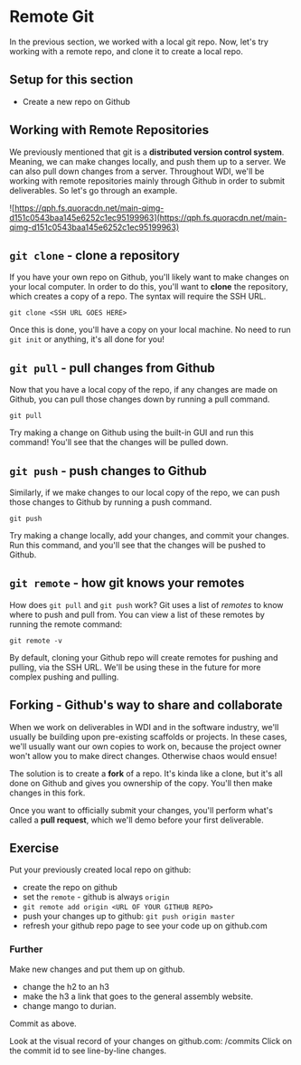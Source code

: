 # Remote Git

In the previous section, we worked with a local git repo. Now, let's try working with a remote repo, and clone it to create a local repo.

## Setup for this section

* Create a new repo on Github

## Working with Remote Repositories

We previously mentioned that git is a **distributed version control system**. Meaning, we can make changes locally, and push them up to a server. We can also pull down changes from a server. Throughout WDI, we'll be working with remote repositories mainly through Github in order to submit deliverables. So let's go through an example.

![https://qph.fs.quoracdn.net/main-qimg-d151c0543baa145e6252c1ec95199963](https://qph.fs.quoracdn.net/main-qimg-d151c0543baa145e6252c1ec95199963)

## `git clone` - clone a repository

If you have your own repo on Github, you'll likely want to make changes on your local computer. In order to do this, you'll want to **clone** the repository, which creates a copy of a repo. The syntax will require the SSH URL.

```text
git clone <SSH URL GOES HERE>
```

Once this is done, you'll have a copy on your local machine. No need to run `git init` or anything, it's all done for you!

## `git pull` - pull changes from Github

Now that you have a local copy of the repo, if any changes are made on Github, you can pull those changes down by running a pull command.

```text
git pull
```

Try making a change on Github using the built-in GUI and run this command! You'll see that the changes will be pulled down.

## `git push` - push changes to Github

Similarly, if we make changes to our local copy of the repo, we can push those changes to Github by running a push command.

```text
git push
```

Try making a change locally, add your changes, and commit your changes. Run this command, and you'll see that the changes will be pushed to Github.

## `git remote` - how git knows your remotes

How does `git pull` and `git push` work? Git uses a list of _remotes_ to know where to push and pull from. You can view a list of these remotes by running the remote command:

```text
git remote -v
```

By default, cloning your Github repo will create remotes for pushing and pulling, via the SSH URL. We'll be using these in the future for more complex pushing and pulling.

## Forking - Github's way to share and collaborate

When we work on deliverables in WDI and in the software industry, we'll usually be building upon pre-existing scaffolds or projects. In these cases, we'll usually want our own copies to work on, because the project owner won't allow you to make direct changes. Otherwise chaos would ensue!

The solution is to create a **fork** of a repo. It's kinda like a clone, but it's all done on Github and gives you ownership of the copy. You'll then make changes in this fork.

Once you want to officially submit your changes, you'll perform what's called a **pull request**, which we'll demo before your first deliverable.

## Exercise

Put your previously created local repo on github:

* create the repo on github
* set the `remote` - github is always `origin`
* `git remote add origin <URL OF YOUR GITHUB REPO>`
* push your changes up to github: `git push origin master`
* refresh your github repo page to see your code up on github.com

### Further

Make new changes and put them up on github.

* change the h2 to an h3
* make the h3 a link that goes to the general assembly website.
* change mango to durian.

Commit as above.

Look at the visual record of your changes on github.com: /commits Click on the commit id to see line-by-line changes.

